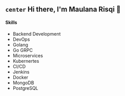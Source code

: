 ## `center` Hi there, I'm Maulana Risqi 👋

#### Skills
  - Backend Development
  - DevOps
  - Golang
  - Go GRPC 
  - Microservices
  - Kubernertes
  - CI/CD
  - Jenkins
  - Docker
  - MongoDB 
  - PostgreSQL 

<!--
**maurisqqq/maurisqqq** is a ✨ _special_ ✨ repository because its `README.md` (this file) appears on your GitHub profile.

Here are some ideas to get you started:

- 🔭 I’m currently working on ...
- 🌱 I’m currently learning ...
- 👯 I’m looking to collaborate on ...
- 🤔 I’m looking for help with ...
- 💬 Ask me about ...
- 📫 How to reach me: ...
- 😄 Pronouns: ...
- ⚡ Fun fact: ...
-->
